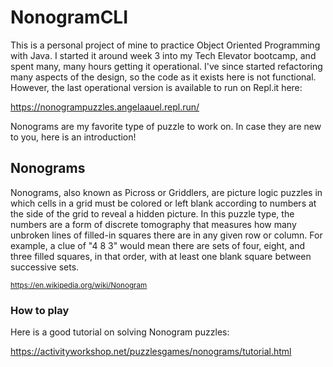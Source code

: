 # NonogramCLI

This is a personal project of mine to practice Object Oriented Programming with Java.  I started it around week 3 into my Tech Elevator bootcamp, and spent many, many hours getting it operational.  I've since started refactoring many aspects of the design, so the code as it exists here is not functional.  However, the last operational version is available to run on Repl.it here:

https://nonogrampuzzles.angelaauel.repl.run/

Nonograms are my favorite type of puzzle to work on.  In case they are new to you, here is an introduction!

## Nonograms
Nonograms, also known as Picross or Griddlers, are picture logic puzzles in which cells in a grid must be colored or left blank according to numbers at the side of the grid to reveal a hidden picture. In this puzzle type, the numbers are a form of discrete tomography that measures how many unbroken lines of filled-in squares there are in any given row or column. For example, a clue of "4 8 3" would mean there are sets of four, eight, and three filled squares, in that order, with at least one blank square between successive sets.

<sub>https://en.wikipedia.org/wiki/Nonogram</sub>

### How to play
Here is a good tutorial on solving Nonogram puzzles:  

https://activityworkshop.net/puzzlesgames/nonograms/tutorial.html




